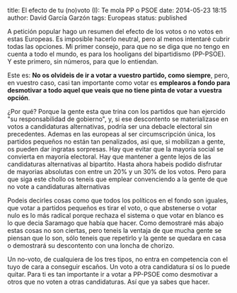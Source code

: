 title: El efecto de tu (no)voto (I): Te mola PP o PSOE
date: 2014-05-23 18:15
author: David García Garzón
tags: Europeas
status: published

A petición popular hago un resumen del efecto de los votos o no votos en estas Europeas.
Es imposible hacerlo neutral, pero al menos intentaré cubrir todas las opciones.
Mi primer consejo, para que no se diga que no tengo en cuenta a todo el mundo, es para los hooligans del bipartidismo (PP-PSOE).
Y este primero, sin números, para que lo entiendan.

Este es: **No os olvideis de ir a votar a vuestro partido, como siempre**, pero, en vuestro caso,
casi tan importante como votar es **emplearos a fondo para desmotivar a todo aquel que veais que no tiene pinta de votar a vuestra opción**.

¿Por qué? Porque la gente esta que trina con los partidos que han ejercido "su responsabilidad de gobierno", y, si ese descontento se materializase en votos a candidaturas alternativas, podría ser una debacle electoral sin precedentes.
Ademas en las europeas al ser circumscripción única, los partidos pequeños no están tan penalizados, asi que, si mobilizan a gente, os pueden dar ingratas sorpresas.
Hay que evitar que la mayoría social se convierta en mayoría electoral.
Hay que mantener a gente lejos de las candidaturas alternativas al bipartito.
Hasta ahora habeis podido disfrutar de mayorias absolutas con entre un 20% y un 30% de los votos.
Pero para que siga este chollo os teneis que emplear convenciendo a la gente de que no vote a candidaturas alternativas


Podeis decirles cosas como que todos los políticos en el fondo son iguales, que votar a partidos pequeños es tirar el voto, o que abstenerse o votar nulo es lo más radical porque rechaza el sistema o que votar en blanco es lo que decia Saramago que había que hacer.
Como demostraré más abajo estas cosas no son ciertas, pero teneis la ventaja de que mucha gente se piensan que lo son, sólo teneis que repetirlo y la gente se quedara en casa o demostrará su descontento con una loncha de chorizo.


Un no-voto, de cualquiera de los tres tipos, no entra en competencia con el tuyo de cara a conseguir escaños.
Un voto a otra candidatura sí os lo puede quitar.
Para ti es tan importante ir a votar a PP-PSOE como desmotivar a otros que no voten a otras candidaturas.
Así que ya sabes que hacer.


